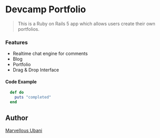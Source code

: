 # Devcamp Portfolio

> This is a Ruby on Rails 5 app which allows users create their own portfolios.

### Features

- Realtime chat engine for comments
- Blog
- Portfolio
- Drag & Drop Interface

#### Code Example

```ruby
  def do
    puts "completed"
  end

```

## Author
[Marvellous Ubani](https://github.com/MarvellousUbani)
